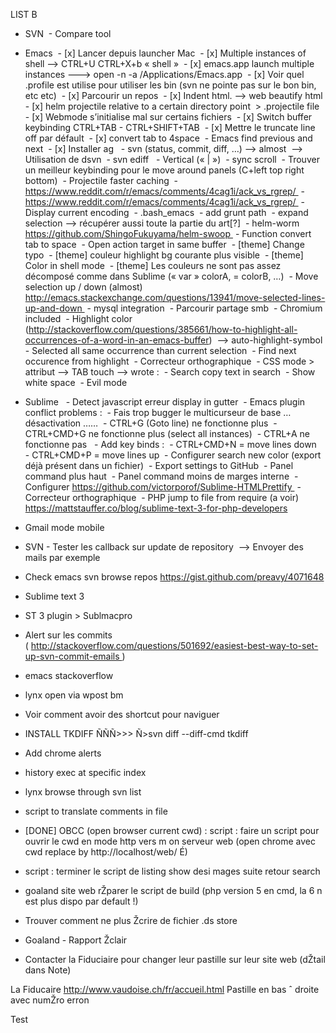 LIST B
* SVN   - Compare tool 
* Emacs   - [x] Lancer depuis launcher Mac   - [x] Multiple instances of shell ——> CTRL+U CTRL+X+b « shell »   - [x] emacs.app launch multiple instances ———> open -n -a /Applications/Emacs.app   - [x] Voir quel .profile est utilise pour utiliser les bin (svn ne pointe pas sur le bon bin, etc etc)   - [x] Parcourir un repos   - [x] Indent html.  —> web beautify html   - [x] helm projectile relative to a certain directory point       > .projectile file   - [x] Webmode s’initialise mal sur certains fichiers   - [x] Switch buffer keybinding CTRL+TAB - CTRL+SHIFT+TAB   - [x] Mettre le truncate line off par défault   - [x] convert tab to 4space   - Emacs find previous and next   - [x] Installer ag    - svn (status, commit, diff, …) ——> almost          —> Utilisation de dsvn   - svn ediff       - Vertical (« | »)      - sync scroll   - Trouver un meilleur keybinding pour le move around panels (C+left top right bottom)   - Projectile faster caching        - https://www.reddit.com/r/emacs/comments/4cag1i/ack_vs_rgrep/        - https://www.reddit.com/r/emacs/comments/4cag1i/ack_vs_rgrep/   - Display current encoding   - .bash_emacs      - add grunt path   - expand selection —> récupérer aussi toute la partie du art[?]   - helm-worm https://github.com/ShingoFukuyama/helm-swoop   - Function convert tab to space   - Open action target in same buffer   - [theme] Change typo   - [theme] couleur highlight bg courante plus visible   - [theme] Color in shell mode   - [theme] Les couleurs ne sont pas assez décomposé comme dans Sublime (« var » colorA, = colorB, …)   - Move selection up / down (almost)            http://emacs.stackexchange.com/questions/13941/move-selected-lines-up-and-down   - mysql integration   - Parcourir partage smb   - Chromium included   - Highlight color (http://stackoverflow.com/questions/385661/how-to-highlight-all-occurrences-of-a-word-in-an-emacs-buffer)          —> auto-highlight-symbol   - Selected all same occurrence than current selection   - Find next occurence from highlight   - Correcteur orthographique   - CSS mode > attribut —> TAB touch —> wrote :   - Search copy text in search   - Show white space   - Evil mode 

* Sublime    - Detect javascript erreur display in gutter   - Emacs plugin conflict problems :       - Fais trop bugger le multicurseur de base … désactivation ……       - CTRL+G (Goto line) ne fonctionne plus       - CTRL+CMD+G ne fonctionne plus (select all instances)       - CTRL+A ne fonctionne pas    - Add key binds :       - CTRL+CMD+N = move lines down       - CTRL+CMD+P = move lines up   - Configurer search new color (export déjà présent dans un fichier)   - Export settings to GitHub   - Panel command plus haut   - Panel command moins de marges interne   - Configurer https://github.com/victorporof/Sublime-HTMLPrettify   - Correcteur orthographique   - PHP jump to file from require (a voir) https://mattstauffer.co/blog/sublime-text-3-for-php-developers


* Gmail mode mobile
* SVN - Tester les callback sur update de repository     —> Envoyer des mails par exemple
* Check emacs svn browse repos https://gist.github.com/preavy/4071648
* Sublime text 3
* ST 3 plugin > Sublmacpro
* Alert sur les commits ( http://stackoverflow.com/questions/501692/easiest-best-way-to-set-up-svn-commit-emails )
* emacs stackoverflow
* lynx open via wpost bm
* Voir comment avoir des shortcut pour naviguer
* INSTALL TKDIFF ÑÑÑ>>> Ñ>svn diff --diff-cmd tkdiff
* Add chrome alerts
* history exec at specific index
* lynx browse through svn list
* script to translate comments in file
* [DONE] OBCC (open browser current cwd) : script : faire un script pour ouvrir le cwd en mode http vers m on serveur web (open chrome avec cwd replace by http://localhost/web/ É)
* script : terminer le script de listing show desi mages suite retour search
* goaland site web rŽparer le script de build (php version 5 en cmd, la 6 n est plus dispo par default !)
* Trouver comment ne plus Žcrire de fichier .ds store
* Goaland - Rapport Žclair
* Contacter la Fiduciaire pour changer leur pastille sur leur site web (dŽtail dans Note)


La Fiducaire
http://www.vaudoise.ch/fr/accueil.html
Pastille en bas ˆ droite avec numŽro erron




Test 
